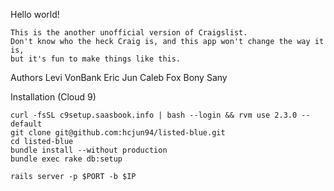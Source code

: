 Hello world!

    This is the another unofficial version of Craigslist.
    Don't know who the heck Craig is, and this app won't change the way it is,
    but it's fun to make things like this.

Authors
    Levi VonBank
    Eric Jun
    Caleb Fox
    Bony Sany

Installation (Cloud 9)

    curl -fsSL c9setup.saasbook.info | bash --login && rvm use 2.3.0 --default
    git clone git@github.com:hcjun94/listed-blue.git
    cd listed-blue
    bundle install --without production
    bundle exec rake db:setup

    rails server -p $PORT -b $IP
